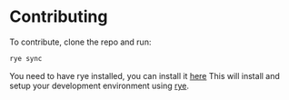 # Contributing

To contribute, clone the repo and run:

```bash
rye sync
```

You need to have rye installed, you can install it [here](https://rye-up.com/install)
This will install and setup your development environment using [rye](https://rye-up.com).

